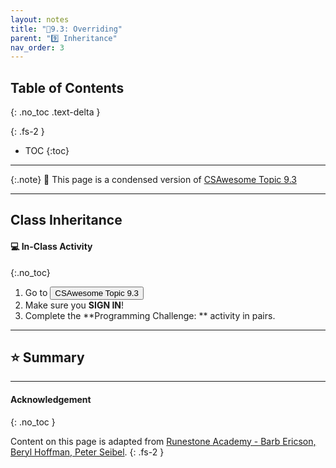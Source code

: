 ```yaml
---
layout: notes
title: "📓9.3: Overriding" 
parent: "9️⃣ Inheritance"
nav_order: 3
---
```


## Table of Contents
{: .no_toc .text-delta }

{: .fs-2 }
- TOC
{:toc}

---

{:.note}
📖 This page is a condensed version of [CSAwesome Topic 9.3]() 

---

## Class Inheritance

#### 💻 In-Class Activity
{:.no_toc}


<div class="task" markdown="block">
    
1. Go to <a href=""><button type="button" name="button" class="btn">CSAwesome Topic 9.3</button></a> 
2. Make sure you **SIGN IN**!
3. Complete the **Programming Challenge: ** activity in pairs.

</div>

---

## ⭐️ Summary



---

#### Acknowledgement
{: .no_toc }

Content on this page is adapted from [Runestone Academy - Barb Ericson, Beryl Hoffman, Peter Seibel](https://runestone.academy/ns/books/published/csawesome/index.html?mode=browsing).
{: .fs-2 }
